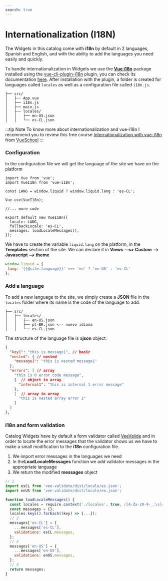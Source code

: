 ```yaml
---
search: true
---
```


# Internationalization (I18N)

The Widgets in this catalog come with **i18n** by default in 2 languages, Spanish and English, and with the ability to add the languages you need easily and quickly.

To handle internationalization in Widgets we use the [**Vue i18n**](https://kazupon.github.io/vue-i18n/) package installed using the [vue-cli-plugin-i18n](https://github.com/kazupon/vue-cli-plugin-i18n) plugin, you can check its documentation [here](https://kazupon.github.io/vue-i18n/introduction.html). After installation with the plugin, a folder is created for languages called `locales` as well as a configuration file called `i18n.js`.

``` treeview{3,5-7}
├── src/
│   ├── App.vue
│   ├── i18n.js
│   ├── main.js
│   ├── locales/
│   │   ├── en-US.json
│   │   └── es-CL.json
```

:::tip Note
To know more about internationalization and vue-i18n I recommend you to review this free course [Internationalization with vue-i18n](https://vueschool.io/courses/internationalization-with-vue-i18n) from [VueSchool](https://vueschool.io/)
:::

### Configuration

In the configuration file we will get the language of the site we have on the platform

```js{4,11}
import Vue from 'vue';
import VueI18n from 'vue-i18n';

const LANG = window.liquid ? window.liquid.lang : 'es-CL';

Vue.use(VueI18n);

//... more code

export default new VueI18n({
  locale: LANG,
  fallbackLocale: 'es-CL',
  messages: loadLocaleMessages(),
});
```

We have to create the variable `liquid.lang` on the platform, in the **Templates** section of the site. We can declare it in **Views —s> Custom —> Javascript —> theme**

``` js
window.liquid = {
 lang: '{{@site.language}}' === 'en' ? 'en-US' : 'es-CL'
};
```

### Add a language

To add a new language to the site, we simply create a **JSON** file in the `locales` folder where its name is the code of the language to add.

``` treeview{4}
├── src/
│   ├── locales/
│   │   ├── en-US.json
│   │   ├── pt-BR.json <-- nuevo idioma
│   │   └── es-CL.json
```

The structure of the language file is a**json** object:

```json
{
  "key1": "this is message1", // basic
  "nested": { // nested
    "message1": "this is nested message1"
  },
  "errors": [ // array
    "this is 0 error code message",
    {  // object in array
      "internal1": "this is internal 1 error message"
    },
    [  // array in array
      "this is nested array error 1"
    ]
  ]
},
```

### i18n and form validation

Catalog Widgets have by default a form validator called [VeeValide](https://logaretm.github.io/vee-validate/) and in order to locate the error messages that the validator shows us we have to make a small modification to the **i18n** configuration file.

1. We import error messages in the languages we need
2. In the**LoadLocaleMessages** function we add validator messages in the appropriate language
3. We return the modified **messages** object

```js
// 1
import esCL from 'vee-validate/dist/locale/es.json';
import enUS from 'vee-validate/dist/locale/en.json';
```

```js
function loadLocaleMessages() {
  const locales = require.context('./locales', true, /[A-Za-z0-9-_,\s]+\.json$/i);
  const messages = {};
  locales.keys().forEach((key) => {...});
  // 2
  messages['es-CL'] = {
    ...messages['es-CL'],
    validations: esCL.messages,
  };
  // 2
  messages['en-US'] = {
    ...messages['en-US'],
    validations: enUS.messages,
  };
  // 3
  return messages;
}
```
